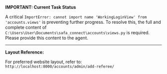 **IMPORTANT: Current Task Status**

A critical `ImportError: cannot import name 'WorkingLoginView' from 'accounts.views'` is preventing further progress. To resolve this, the full and complete content of `C:\Users\User\Documents\safa_connect\accounts\views.py` is required. Please provide this content to the agent.

---

**Layout Reference:**

For preferred website layout, refer to: `http://localhost:8000/accounts/admin/add-referee/`